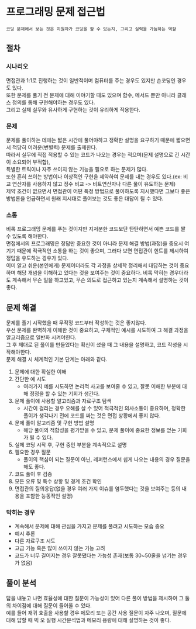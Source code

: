 # 프로그래밍 문제 접근법
```
코딩 문제에서 보는 것은 지원자가 코딩을 할 수 있는지, 그리고 실력을 가늠하는 역할
```
## 절차
### 시나리오
면접관과 1:1로 진행하는 것이 일반적이며 컴퓨터를 주는 경우도 있지만 손코딩인 경우도 있다.  
또한 문제를 풀기 전 문제에 대해 이야기할 때도 있으며 함수, 메서드 뿐만 아니라 클래스 정의를 통해 구현해야하는 경우도 있다.  
그리고 실제 실무와 유사하게 구현하는 것이 유리하게 작용한다.

### 문제
문제를 풀이하는 데에는 짧은 시간에 풀어야하고 정확한 설명을 요구하기 때문에 짧으면서 적당히 어려운(변별력) 문제를 출제한다.  
따라서 실무에 직접 적용할 수 있는 코드가 나오는 경우는 적으며(문제 설명으로 긴 시간이 소요되어 부적합),  
특별한 트릭이나 자주 쓰이지 않는 기능을 필요로 하는 문제가 많다.  
또한 흔히 쓰이는 방법이나 이상적인 구현을 제약하여 문제를 내는 경우도 있다.(ex: 비교 연산자를 사용하지 않고 정수 비교 -> 비트연산자나 다른 풀이 유도하는 문제)  
제약 조건이 없으면서 면접관이 어떤 특정 방법으로 풀이하도록 지시했다면 그보다 좋은 방법론을 언급하면서 원래 지시대로 풀어보는 것도 좋은 대답이 될 수 있다.  

### 소통
비록 프로그래밍 문제를 푸는 것이지만 지저분한 코드보단 탄탄하면서 예쁜 코드를 짤 수 있도록 해야한다.  
면접에서의 프로그래밍은 정답만 중요한 것이 아니라 문제 해결 방법(과정)을 중요시 여기기 때문에 적극적인 소통을 하는 것이 좋으며, 그러다 보면 면접관이 힌트를 제시하여 정답을 유도하는 경우가 있다.  
이미 알고 쉬운(본인에게) 문제이더라도 각 과정을 상세학 정리해서 대답하는 것이 중요하며 해당 개념을 이해하고 있다는 것을 보여주는 것이 중요하다.
비록 막히는 경우더라도 계속해서 무슨 일을 하고있고, 무슨 의도로 접근하고 있는지 계속해서 설명하는 것이 좋다.

## 문제 해결
문제를 풀기 시작했을 때 무작정 코드부터 작성하는 것은 좋지않다.  
우선 문제를 완벽하게 이해한 것이 중요하고, 구체적인 예시를 시도하여 그 해결 과정을 알고리즘으로 일반화 시켜야한다.  
그 후 제대로 된 풀이를 만들었다는 확신이 섰을 때 그 내용을 설명하고, 코드 작성을 시작해야한다.  
문제 해결 시 체계적인 기본 단계는 아래와 같다.
1. 문제에 대한 확실한 이해
2. 간단한 예 시도
   - 여러가지 예를 시도하면 논리적 사고를 보여줄 수 있고, 잘못 이해한 부분에 대해 정정을 할 수 있는 기회가 생긴다.
3. 문제 풀이에 사용할 알고리즘과 자료구조 탐색
   - 시간이 걸리는 경우 오해를 살 수 있어 적극적인 의사소통이 중요하며, 정확한 풀이가 생각나기 전에 코드를 짜는 것은 면접 상황에서 좋지 않다.
4. 문제 풀이 알고리즘 및 구현 방법 설명
   - 해당 풀이의 적합성을 평가받을 수 있고, 문제 풀이에 중요한 정보를 얻는 기회가 될 수 있다.
5. 실제 코딩 시작 후, 구현 중인 부분을 계속적으로 설명
6. 필요한 경우 질문
   - 풀이의 핵심이 되는 질문이 아닌, 레퍼런스에서 쉽게 나오는 내용의 경우 질문을 해도 좋다.
7. 코드 풀이 후 검증
8. 모든 오류 및 특수 상황 및 경계 조건 확인
9. 면접관의 질의응답(없을 경우 여러 가지 이슈를 염두했다는 것을 보여주는 등의 내용을 포함한 능동적인 설명)

### 막히는 경우
- 계속해서 문제에 대해 관심을 가지고 문제를 풀려고 시도하는 모습 중요
- 예시 추론
- 다른 자료구조 시도
- 고급 기능 혹은 많이 쓰이지 않는 기능 고려
- 코드가 너무 길어지는 경우 잘못됐다는 가능성 존재(보통 30~50줄을 넘기는 경우가 없음)

## 풀이 분석
답을 내놓고 나면 효율성에 대한 질문이 가능성이 있어 다른 풀이 방법을 제시하여 그 둘의 차이점에 대해 질문이 들어올 수 있다.  
예를 들어 재귀 호출을 사용할 경우 메모리 또는 공간 사용 질문이 자주 나오며, 질문에 대해 답할 때 빅 오 실행 시간분석법과 메모리 용량에 대해 설명하는 것이 좋다.

[//]: # (TODO: 빅오 분석 별도 문서화 필요)
